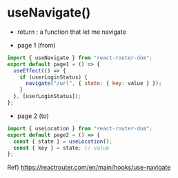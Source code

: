 # useNavigate()

- return : a function that let me navigate

- page 1 (from)

```javascript
import { useNavigate } from "react-router-dom";
export default page1 = () => {
  useEffect(() => {
    if (userLoginStatus) {
      navigate("/url", { state: { key: value } });
    }
  }, [userLoginStatus]);
};
```

- page 2 (to)

```javascript
import { useLocation } from "react-router-dom";
export default page2 = () => {
  const { state } = useLocation();
  const { key } = state; // value
};
```

Ref) https://reactrouter.com/en/main/hooks/use-navigate

